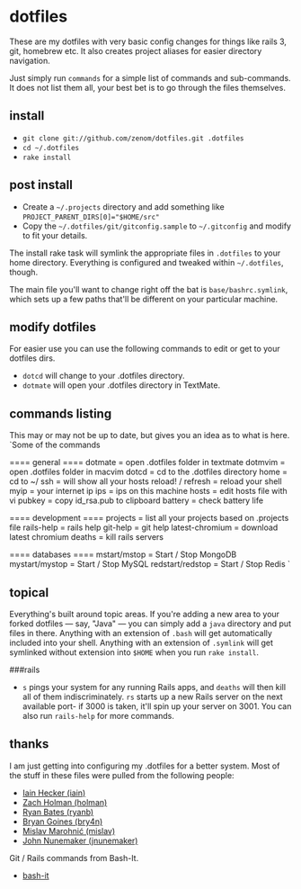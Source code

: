 # dotfiles
These are my dotfiles with very basic config changes for things like rails 3, git,
homebrew etc.  It also creates project aliases for easier directory navigation. 

Just simply run `commands` for a simple list of commands and sub-commands. It does 
not list them all, your best bet is to go through the files themselves.

## install
- `git clone git://github.com/zenom/dotfiles.git .dotfiles`
- `cd ~/.dotfiles`
- `rake install`

## post install
- Create a `~/.projects` directory and add something like `PROJECT_PARENT_DIRS[0]="$HOME/src"`
- Copy the `~/.dotfiles/git/gitconfig.sample` to `~/.gitconfig` and modify to fit your details.

The install rake task will symlink the appropriate files in `.dotfiles` to your
home directory. Everything is configured and tweaked within `~/.dotfiles`,
though.

The main file you'll want to change right off the bat is `base/bashrc.symlink`,
which sets up a few paths that'll be different on your particular machine.

## modify dotfiles
For easier use you can use the following commands to edit or get to your dotfiles dirs.

- `dotcd` will change to your .dotfiles directory.
- `dotmate` will open your .dotfiles directory in TextMate.

## commands listing
This may or may not be up to date, but gives you an idea as to what is here.
  `Some of the commands

  ==== general ====
  dotmate             = open .dotfiles folder in textmate
  dotmvim             = open .dotfiles folder in macvim
  dotcd               = cd to the .dotfiles directory
  home                = cd to ~/
  ssh<tab>            = will show all your hosts
  reload! / refresh   = reload your shell
  myip                = your internet ip
  ips                 = ips on this machine
  hosts               = edit hosts file with vi
  pubkey              = copy id_rsa.pub to clipboard
  battery             = check battery life

  ==== development ====
  projects            = list all your projects based on .projects file
  rails-help          = rails help
  git-help            = git help
  latest-chromium     = download latest chromium
  deaths              = kill rails servers

  ==== databases ====
  mstart/mstop        = Start / Stop MongoDB
  mystart/mystop      = Start / Stop MySQL
  redstart/redstop    = Start / Stop Redis
  `

## topical

Everything's built around topic areas. If you're adding a new area to your
forked dotfiles — say, "Java" — you can simply add a `java` directory and put
files in there. Anything with an extension of `.bash` will get automatically
included into your shell. Anything with an extension of `.symlink` will get
symlinked without extension into `$HOME` when you run `rake install`.


###rails
- `s` pings your system for any running Rails apps, and `deaths` will then
  kill all of them indiscriminately. `rs` starts up a new Rails server on the
  next available port- if 3000 is taken, it'll spin up your server on 3001. 
  You can also run `rails-help` for more commands.
  
  
## thanks

I am just getting into configuring my .dotfiles for a better system. Most of the
stuff in these files were pulled from the following people:

- [Iain Hecker (iain)](https://github.com/iain/)
- [Zach Holman (holman)](https://github.com/holman/)
- [Ryan Bates (ryanb)](https://github.com/ryanb)
- [Bryan Goines (bry4n)](https://github.com/bry4n)
- [Mislav Marohnić (mislav)](https://github.com/mislav)
- [John Nunemaker (jnunemaker)](https://github.com/jnunemaker)

Git / Rails commands from Bash-It.

- [bash-it](https://github.com/revans/bash-it)
